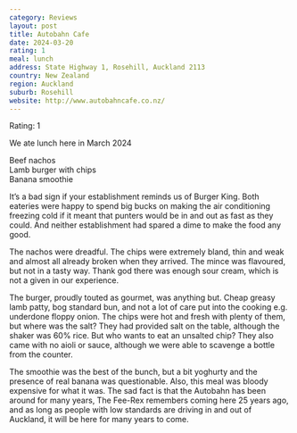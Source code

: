 ```yaml
---
category: Reviews
layout: post
title: Autobahn Cafe
date: 2024-03-20
rating: 1
meal: lunch
address: State Highway 1, Rosehill, Auckland 2113
country: New Zealand
region: Auckland
suburb: Rosehill
website: http://www.autobahncafe.co.nz/
---
```

Rating: 1 

We ate lunch here in March 2024 

Beef nachos  
Lamb burger with chips  
Banana smoothie  

It’s a bad sign if your establishment reminds us of Burger King. Both eateries were happy to spend big bucks on making the air conditioning freezing cold if it meant that punters would be in and out as fast as they could. And neither establishment had spared a dime to make the food any good. 

The nachos were dreadful. The chips were extremely bland, thin and weak and almost all already broken when they arrived. The mince was flavoured, but not in a tasty way. Thank god there was enough sour cream, which is not a given in our experience. 

The burger, proudly touted as gourmet, was anything but. Cheap greasy lamb patty, bog standard bun, and not a lot of care put into the cooking e.g. underdone floppy onion. The chips were hot and fresh with plenty of them, but where was the salt? They had provided salt on the table, although the shaker was 60% rice. But who wants to eat an unsalted chip? They also came with no aioli or sauce, although we were able to scavenge a bottle from the counter. 

The smoothie was the best of the bunch, but a bit yoghurty and the presence of real banana was questionable. Also, this meal was bloody expensive for what it was. The sad fact is that the Autobahn has been around for many years, The Fee-Rex remembers coming here 25 years ago, and as long as people with low standards are driving in and out of Auckland, it will be here for many years to come. 